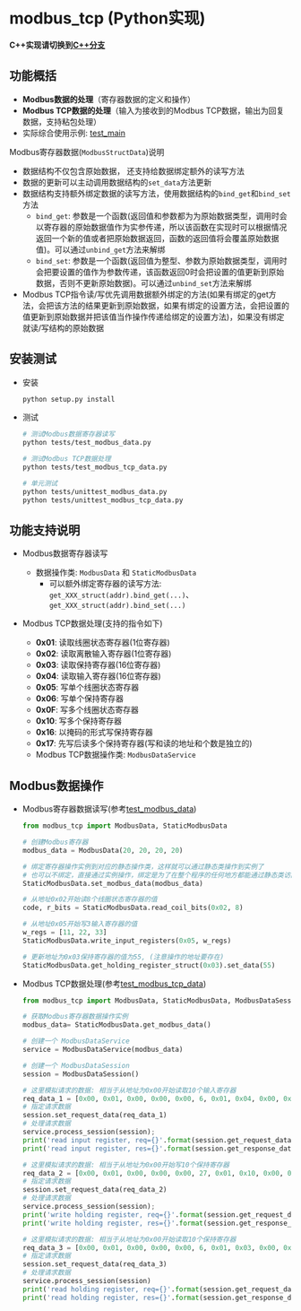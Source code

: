 # modbus_tcp (Python实现)

__C++实现请切换到[C++分支](https://github.com/vimior/modbus_tcp)__

## 功能概括
- __Modbus数据的处理__（寄存器数据的定义和操作）
- __Modbus TCP数据的处理__（输入为接收到的Modbus TCP数据，输出为回复数据，支持粘包处理）
- 实际综合使用示例: [test_main](tests/test_main.py)

Modbus寄存器数据(`ModbusStructData`)说明
  - 数据结构不仅包含原始数据， 还支持给数据绑定额外的读写方法
  - 数据的更新可以主动调用数据结构的`set_data`方法更新
  - 数据结构支持额外绑定数据的读写方法，使用数据结构的`bind_get`和`bind_set`方法
    - `bind_get`: 参数是一个函数(返回值和参数都为为原始数据类型，调用时会以寄存器的原始数据值作为实参传递，所以该函数在实现时可以根据情况返回一个新的值或者把原始数据返回，函数的返回值将会覆盖原始数据值)。可以通过`unbind_get`方法来解绑
    - `bind_set`: 参数是一个函数(返回值为整型、参数为原始数据类型，调用时会把要设置的值作为参数传递，该函数返回0时会把设置的值更新到原始数据，否则不更新原始数据)。可以通过`unbind_set`方法来解绑
  - Modbus TCP指令读/写优先调用数据额外绑定的方法(如果有绑定的get方法，会把该方法的结果更新到原始数据，如果有绑定的设置方法，会把设置的值更新到原始数据并把该值当作操作传递给绑定的设置方法)，如果没有绑定就读/写结构的原始数据

## 安装测试
- 安装
  ```bash
  python setup.py install
  ```
- 测试
  ```bash
  # 测试Modbus数据寄存器读写
  python tests/test_modbus_data.py

  # 测试Modbus TCP数据处理
  python tests/test_modbus_tcp_data.py

  # 单元测试
  python tests/unittest_modbus_data.py
  python tests/unittest_modbus_tcp_data.py
  ```

## 功能支持说明
- Modbus数据寄存器读写
  - 数据操作类: `ModbusData` 和 `StaticModbusData`
    - 可以额外绑定寄存器的读写方法: `get_XXX_struct(addr).bind_get(...)`、`get_XXX_struct(addr).bind_set(...)`

- Modbus TCP数据处理(支持的指令如下)
  - __0x01__: 读取线圈状态寄存器(1位寄存器)
  - __0x02__: 读取离散输入寄存器(1位寄存器)
  - __0x03__: 读取保持寄存器(16位寄存器)
  - __0x04__: 读取输入寄存器(16位寄存器)
  - __0x05__: 写单个线圈状态寄存器
  - __0x06__: 写单个保持寄存器
  - __0x0F__: 写多个线圈状态寄存器
  - __0x10__: 写多个保持寄存器
  - __0x16__: 以掩码的形式写保持寄存器
  - __0x17__: 先写后读多个保持寄存器(写和读的地址和个数是独立的)
  - Modbus TCP数据操作类: `ModbusDataService`

## Modbus数据操作
- Modbus寄存器数据读写(参考[test_modbus_data](./tests/test_modbus_data.py))
  ```python
  from modbus_tcp import ModbusData, StaticModbusData

  # 创建Modbus寄存器
  modbus_data = ModbusData(20, 20, 20, 20)

  # 绑定寄存器操作实例到对应的静态操作类，这样就可以通过静态类操作到实例了
  # 也可以不绑定，直接通过实例操作，绑定是为了在整个程序的任何地方都能通过静态类访问
  StaticModbusData.set_modbus_data(modbus_data)

  # 从地址0x02开始读8个线圈状态寄存器的值
  code, r_bits = StaticModbusData.read_coil_bits(0x02, 8)

  # 从地址0x05开始写3输入寄存器的值
  w_regs = [11, 22, 33]
  StaticModbusData.write_input_registers(0x05, w_regs)

  # 更新地址为0x03保持寄存器的值为55, (注意操作的地址要存在)
  StaticModbusData.get_holding_register_struct(0x03).set_data(55)
  ```

- Modbus TCP数据处理(参考[test_modbus_tcp_data](./tests/test_modbus_tcp_data.py))
  ```python
  from modbus_tcp import ModbusData, StaticModbusData, ModbusDataSession, ModbusDataService
  
  # 获取Modbus寄存器数据操作实例
  modbus_data= StaticModbusData.get_modbus_data()

  # 创建一个 ModbusDataService
  service = ModbusDataService(modbus_data)

  # 创建一个 ModbusDataSession
  session = ModbusDataSession()

  # 这里模拟请求的数据: 相当于从地址为0x00开始读取10个输入寄存器
  req_data_1 = [0x00, 0x01, 0x00, 0x00, 0x00, 6, 0x01, 0x04, 0x00, 0x00, 0x00, 10]
  # 指定请求数据
  session.set_request_data(req_data_1)
  # 处理请求数据
  service.process_session(session);
  print('read input register, req={}'.format(session.get_request_data()))
  print('read input register, res={}'.format(session.get_response_data()))

  # 这里模拟请求的数据: 相当于从地址为0x00开始写10个保持寄存器
  req_data_2 = [0x00, 0x01, 0x00, 0x00, 0x00, 27, 0x01, 0x10, 0x00, 0x00, 0x00, 0x0A, 20, 0x00, 11, 0x00, 12, 0x00, 13, 0x00, 14, 0x00, 15, 0x00, 16, 0x00, 17, 0x00, 18, 0x00, 19, 0x00, 20]
  # 指定请求数据
  session.set_request_data(req_data_2)
  # 处理请求数据
  service.process_session(session);
  print('write holding register, req={}'.format(session.get_request_data()))
  print('write holding register, res={}'.format(session.get_response_data()))

  # 这里模拟请求的数据: 相当于从地址为0x00开始读取10个保持寄存器
  req_data_3 = [0x00, 0x01, 0x00, 0x00, 0x00, 6, 0x01, 0x03, 0x00, 0x00, 0x00, 10]
  # 指定请求数据
  session.set_request_data(req_data_3)
  # 处理请求数据
  service.process_session(session)
  print('read holding register, req={}'.format(session.get_request_data()))
  print('read holding register, res={}'.format(session.get_response_data()))
  ```